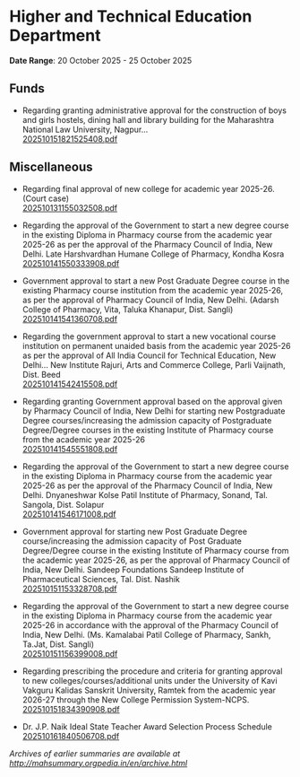 # Higher and Technical Education Department

**Date Range**: 20 October 2025 - 25 October 2025


## Funds
- Regarding granting administrative approval for the construction of boys and girls hostels, dining hall and library building for the Maharashtra National Law University, Nagpur...\
  [202510151821525408.pdf](https://gr.maharashtra.gov.in/Site/Upload/Government%20Resolutions/English/202510151821525408.pdf)

## Miscellaneous
- Regarding final approval of new college for academic year 2025-26. (Court case)\
  [202510131155032508.pdf](https://gr.maharashtra.gov.in/Site/Upload/Government%20Resolutions/English/202510131155032508.pdf)

- Regarding the approval of the Government to start a new degree course in the existing Diploma in Pharmacy course from the academic year 2025-26 as per the approval of the Pharmacy Council of India, New Delhi. Late Harshvardhan Humane College of Pharmacy, Kondha Kosra\
  [202510141550333908.pdf](https://gr.maharashtra.gov.in/Site/Upload/Government%20Resolutions/English/202510141550333908.pdf)

- Government approval to start a new Post Graduate Degree course in the existing Pharmacy course institution from the academic year 2025-26, as per the approval of Pharmacy Council of India, New Delhi. (Adarsh College of Pharmacy, Vita, Taluka Khanapur, Dist. Sangli)\
  [202510141541360708.pdf](https://gr.maharashtra.gov.in/Site/Upload/Government%20Resolutions/English/202510141541360708.pdf)

- Regarding the government approval to start a new vocational course institution on permanent unaided basis from the academic year 2025-26 as per the approval of All India Council for Technical Education, New Delhi... New Institute Rajuri, Arts and Commerce College, Parli Vaijnath, Dist. Beed\
  [202510141542415508.pdf](https://gr.maharashtra.gov.in/Site/Upload/Government%20Resolutions/English/202510141542415508.pdf)

- Regarding granting Government approval based on the approval given by Pharmacy Council of India, New Delhi for starting new Postgraduate Degree courses/increasing the admission capacity of Postgraduate Degree/Degree courses in the existing Institute of Pharmacy course from the academic year 2025-26\
  [202510141545551808.pdf](https://gr.maharashtra.gov.in/Site/Upload/Government%20Resolutions/English/202510141545551808.pdf)

- Regarding the approval of the Government to start a new degree course in the existing Diploma in Pharmacy course from the academic year 2025-26 as per the approval of the Pharmacy Council of India, New Delhi. Dnyaneshwar Kolse Patil Institute of Pharmacy, Sonand, Tal. Sangola, Dist. Solapur\
  [202510141546171008.pdf](https://gr.maharashtra.gov.in/Site/Upload/Government%20Resolutions/English/202510141546171008.pdf)

- Government approval for starting new Post Graduate Degree course/increasing the admission capacity of Post Graduate Degree/Degree course in the existing Institute of Pharmacy course from the academic year 2025-26, as per the approval of Pharmacy Council of India, New Delhi. Sandeep Foundations Sandeep Institute of Pharmaceutical Sciences, Tal. Dist. Nashik\
  [202510151153328708.pdf](https://gr.maharashtra.gov.in/Site/Upload/Government%20Resolutions/English/202510151153328708.pdf)

- Regarding the approval of the Government to start a new degree course in the existing Diploma in Pharmacy course from the academic year 2025-26 in accordance with the approval of the Pharmacy Council of India, New Delhi. (Ms. Kamalabai Patil College of Pharmacy, Sankh, Ta.Jat, Dist. Sangli)\
  [202510151156399008.pdf](https://gr.maharashtra.gov.in/Site/Upload/Government%20Resolutions/English/202510151156399008.pdf)

- Regarding prescribing the procedure and criteria for granting approval to new colleges/courses/additional units under the University of Kavi Vakguru Kalidas Sanskrit University, Ramtek from the academic year 2026-27 through the New College Permission System-NCPS.\
  [202510151834390908.pdf](https://gr.maharashtra.gov.in/Site/Upload/Government%20Resolutions/English/202510151834390908....pdf)

- Dr. J.P. Naik Ideal State Teacher Award Selection Process Schedule\
  [202510161840506708.pdf](https://gr.maharashtra.gov.in/Site/Upload/Government%20Resolutions/English/202510161840506708.pdf)


*Archives of earlier summaries are available at http://mahsummary.orgpedia.in/en/archive.html*